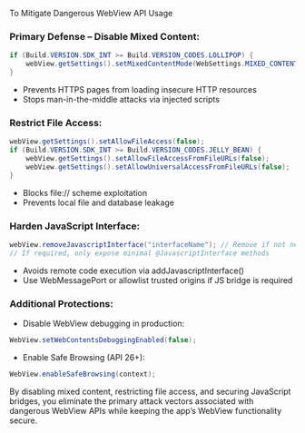 To Mitigate Dangerous WebView API Usage

### Primary Defense – Disable Mixed Content:
```java
if (Build.VERSION.SDK_INT >= Build.VERSION_CODES.LOLLIPOP) {
    webView.getSettings().setMixedContentMode(WebSettings.MIXED_CONTENT_NEVER_ALLOW);
}
```
- Prevents HTTPS pages from loading insecure HTTP resources
- Stops man-in-the-middle attacks via injected scripts

### Restrict File Access:

```java
webView.getSettings().setAllowFileAccess(false);
if (Build.VERSION.SDK_INT >= Build.VERSION_CODES.JELLY_BEAN) {
    webView.getSettings().setAllowFileAccessFromFileURLs(false);
    webView.getSettings().setAllowUniversalAccessFromFileURLs(false);
}
```
- Blocks file:// scheme exploitation
- Prevents local file and database leakage

### Harden JavaScript Interface:

```java
webView.removeJavascriptInterface("interfaceName"); // Remove if not needed
// If required, only expose minimal @JavascriptInterface methods
```
- Avoids remote code execution via addJavascriptInterface()
- Use WebMessagePort or allowlist trusted origins if JS bridge is required

### Additional Protections:

- Disable WebView debugging in production:
```java
WebView.setWebContentsDebuggingEnabled(false);
```

- Enable Safe Browsing (API 26+):

```java
WebView.enableSafeBrowsing(context);
```

By disabling mixed content, restricting file access, and securing JavaScript bridges, you eliminate the primary attack vectors associated with dangerous WebView APIs while keeping the app’s WebView functionality secure.